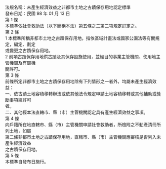 法規名稱：未產生經濟效益之非都市土地之古蹟保存用地認定標準  
發布日期：民國 98 年 01 月 13 日  
第 1 條  
本標準依社會救助法（以下簡稱本法）第五條之二第二項規定訂定之。  
第 2 條  
1 本標準所稱非都市土地之古蹟保存用地，指依區域計畫法或國家公園法等有關規定，編定、劃定  
或變更之古蹟保存用地。  
2 前項古蹟保存用地供古蹟及其保存設施使用，並經目的事業主管機關、使用地主管機關及有關機  
關許可。  
第 3 條  
前條所定非都市土地之古蹟保存用地除有下列情形之一者外，均屬未產生經濟效益：  
一、依古蹟土地容積移轉辦法或依其他法令規定申請土地容積移轉或其他補助或獎勵事項經許可  
者。  
二、其他經本法直轄市、縣（市）主管機關認定具有產生經濟效益之事項。  
第 4 條  
向戶籍所在地直轄市、縣（市）主管機關申請社會救助者，所檢附之不動產清冊所列土地，如屬  
第二條非都市土地之古蹟保存用地，直轄市、縣（市）主管機關應審核是否列入未產生經濟效益  
之古蹟保存用地。  
第 5 條  
本標準自發布日施行。  


